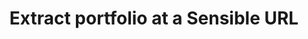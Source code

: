 ---
title: Extract portfolio at a Sensible URL
excerpt: >-
  Use this endpoint with multiple documents that are packaged into one file (a
  "portfolio"). For a list of supported file types, see [Supported file
  types](doc:file-types).

  Segments a portfolio file into the specified document types (for example,
  1099, w2, and bank_statement) and then runs extractions

  asynchronously for each document Sensible finds in the portfolio.  Take the
  following steps -

  1. Use this endpoint to generate a Sensible URL.

  2. PUT the document you want to extract data from at the URL, where
  `SENSIBLE_UPLOAD_URL` is the URL you received

  from this endpoint's response. For more information about how to PUT the
  document, see the
  [generate_upload_url/{document_type}](ref:generate-upload-url) endpoint.

  3. To retrieve the extraction, use a webhook, or use the extraction `id`
  returned in the  response to poll the GET documents/{id} endpoint.

  For more about extracting from portfolios, see [Multi-document
  extractions](doc:portfolio).
api:
  file: extraction.json
  operationId: generate-an-upload-url-for-a-pdf-portfolio
deprecated: false
hidden: false
metadata:
  title: ''
  description: ''
  robots: index
next:
  description: ''
---